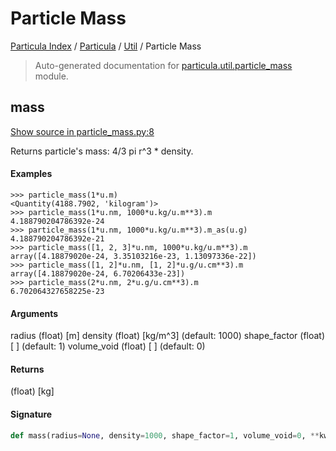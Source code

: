 # Particle Mass

[Particula Index](../../README.md#particula-index) / [Particula](../index.md#particula) / [Util](./index.md#util) / Particle Mass

> Auto-generated documentation for [particula.util.particle_mass](https://github.com/Gorkowski/particula/blob/main/particula/util/particle_mass.py) module.

## mass

[Show source in particle_mass.py:8](https://github.com/Gorkowski/particula/blob/main/particula/util/particle_mass.py#L8)

Returns particle's mass: 4/3 pi r^3 * density.

#### Examples

```
>>> particle_mass(1*u.m)
<Quantity(4188.7902, 'kilogram')>
>>> particle_mass(1*u.nm, 1000*u.kg/u.m**3).m
4.188790204786392e-24
>>> particle_mass(1*u.nm, 1000*u.kg/u.m**3).m_as(u.g)
4.188790204786392e-21
>>> particle_mass([1, 2, 3]*u.nm, 1000*u.kg/u.m**3).m
array([4.18879020e-24, 3.35103216e-23, 1.13097336e-22])
>>> particle_mass([1, 2]*u.nm, [1, 2]*u.g/u.cm**3).m
array([4.18879020e-24, 6.70206433e-23])
>>> particle_mass(2*u.nm, 2*u.g/u.cm**3).m
6.702064327658225e-23
```

#### Arguments

radius       (float) [m]
density      (float) [kg/m^3] (default: 1000)
shape_factor (float) [ ]      (default: 1)
volume_void  (float) [ ]      (default: 0)

#### Returns

(float) [kg]

#### Signature

```python
def mass(radius=None, density=1000, shape_factor=1, volume_void=0, **kwargs): ...
```
